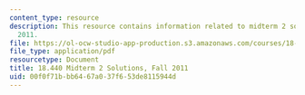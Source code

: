 ```yaml
---
content_type: resource
description: This resource contains information related to midterm 2 solutions, fall
  2011.
file: https://ol-ocw-studio-app-production.s3.amazonaws.com/courses/18-440-probability-and-random-variables-spring-2014/00f0f71bbb6467a037f653de8115944d_MIT18_440S14_mid2_f2011.pdf
file_type: application/pdf
resourcetype: Document
title: 18.440 Midterm 2 Solutions, Fall 2011
uid: 00f0f71b-bb64-67a0-37f6-53de8115944d
---
```

